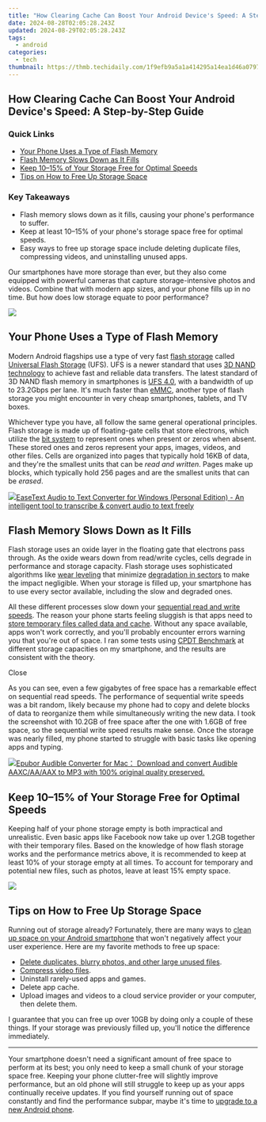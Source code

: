 ```yaml
---
title: "How Clearing Cache Can Boost Your Android Device's Speed: A Step-by-Step Guide"
date: 2024-08-28T02:05:28.243Z
updated: 2024-08-29T02:05:28.243Z
tags:
  - android
categories:
  - tech
thumbnail: https://thmb.techidaily.com/1f9efb9a5a1a414295a14ea1d46a07970958d7efb8dbb6f473b4857c829f272b.png
---
```


## How Clearing Cache Can Boost Your Android Device's Speed: A Step-by-Step Guide

### Quick Links

* [Your Phone Uses a Type of Flash Memory](https://youtube-help.techidaily.com/in-2024-the-real-score-of-youtube-video-success-beyond-basic-view-counts/)
* [Flash Memory Slows Down as It Fills](https://apple-account.techidaily.com/how-to-reset-the-security-questions-of-your-apple-id-on-your-apple-iphone-xs-by-drfone-ios/)
* [Keep 10–15% of Your Storage Free for Optimal Speeds](https://screen-video-capture.techidaily.com/updated-mastering-the-art-of-online-meeting-recordings-with-google/)
* [Tips on How to Free Up Storage Space](https://graphic-issues.techidaily.com/sharp-focus-quick-cure-for-amd-and-tarkov-bug/)

### Key Takeaways

* Flash memory slows down as it fills, causing your phone's performance to suffer.
* Keep at least 10–15% of your phone's storage space free for optimal speeds.
* Easy ways to free up storage space include deleting duplicate files, compressing videos, and uninstalling unused apps.

 Our smartphones have more storage than ever, but they also come equipped with powerful cameras that capture storage-intensive photos and videos. Combine that with modern app sizes, and your phone fills up in no time. But how does low storage equate to poor performance?

<!-- affiliate ads begin -->
<a href="https://shop.incomedia.eu/order/checkout.php?PRODS=39655089&QTY=1&AFFILIATE=108875&CART=1"><img src="https://incomedia.eu/files/images/affiliates/wa/01_WA_728x90.jpg" border="0"></a>
<!-- affiliate ads end -->
##  Your Phone Uses a Type of Flash Memory

 Modern Android flagships use a type of very fast [flash storage](https://screen-capture.techidaily.com/capturing-your-macbook-pro-screens-a-step-by-step-tutorial-for-2024/) called [Universal Flash Storage](https://en.wikipedia.org/wiki/Universal%5FFlash%5FStorage) (UFS). UFS is a newer standard that uses [3D NAND technology](https://fox-links.techidaily.com/new-2024-approved-strategic-campaign-planning-for-health-brands/) to achieve fast and reliable data transfers. The latest standard of 3D NAND flash memory in smartphones is [UFS 4.0](https://screen-mirroring-recording.techidaily.com/best-practices-for-livestreaming-and-archiving-sports-events-for-2024/), with a bandwidth of up to 23.2Gbps per lane. It's much faster than [eMMC](https://video-screen-grab.techidaily.com/new-in-2024-comprehensive-guide-to-idevices-recording-tools/), another type of flash storage you might encounter in very cheap smartphones, tablets, and TV boxes.

 Whichever type you have, all follow the same general operational principles. Flash storage is made up of floating-gate cells that store electrons, which utilize the [bit system](https://fox-helps.techidaily.com/updated-in-2024-streamline-your-audio-content-with-googles-tools/) to represent ones when present or zeros when absent. These stored ones and zeros represent your apps, images, videos, and other files. Cells are organized into pages that typically hold 16KB of data, and they're the smallest units that can be _read and written_. Pages make up blocks, which typically hold 256 pages and are the smallest units that can be _erased_.

<!-- affiliate ads begin -->
<a href="https://secure.2checkout.com/order/checkout.php?PRODS=40203538&QTY=1&AFFILIATE=108875&CART=1"><img src="https://secure.avangate.com/images/merchant/cc4b82e826b52ec41c810301548e8f48/products/audio-to-text-transcription-software.png" border="0">EaseText Audio to Text Converter for Windows (Personal Edition) - An intelligent tool to transcribe & convert audio to text freely </a>
<!-- affiliate ads end -->
##  Flash Memory Slows Down as It Fills

 Flash storage uses an oxide layer in the floating gate that electrons pass through. As the oxide wears down from read/write cycles, cells degrade in performance and storage capacity. Flash storage uses sophisticated algorithms like [wear leveling](https://en.wikipedia.org/wiki/Wear%5Fleveling) that minimize [degradation in sectors](https://howto.techidaily.com/play-store-stuck-on-downloading-of-xiaomi-14-7-ways-to-resolve-drfone-by-drfone-fix-android-problems-fix-android-problems/) to make the impact negligible. When your storage is filled up, your smartphone has to use every sector available, including the slow and degraded ones.

 All these different processes slow down your [sequential read and write speeds](https://buynow-marvelous.techidaily.com/top-xiaomi-mi-smart-band-4-fitness-tracker-review-best-value-option/). The reason your phone starts feeling sluggish is that apps need to [store temporary files called data and cache](https://digital-screen-recording.techidaily.com/new-inexpensive-pc-monitoring-software-for-2024/). Without any space available, apps won't work correctly, and you'll probably encounter errors warning you that you're out of space. I ran some tests using [CPDT Benchmark](https://www.anrdoezrs.net/links/3607085/type/dlg/sid/UUhtgUeUpU2001437/https://play.google.com/store/apps/details?id=com.Saplin.CPDT&hl=en&gl=US) at different storage capacities on my smartphone, and the results are consistent with the theory.

Close 

 As you can see, even a few gigabytes of free space has a remarkable effect on sequential read speeds. The performance of sequential write speeds was a bit random, likely because my phone had to copy and delete blocks of data to reorganize them while simultaneously writing the new data. I took the screenshot with 10.2GB of free space after the one with 1.6GB of free space, so the sequential write speed results make sense. Once the storage was nearly filled, my phone started to struggle with basic tasks like opening apps and typing.

<!-- affiliate ads begin -->
<a href="https://secure.2checkout.com/order/checkout.php?PRODS=4713565&QTY=1&AFFILIATE=108875&CART=1"><img src="https://www.epubor.com/images/uppic/audible-converter-interface.png" border="0">Epubor Audible Converter for Mac： Download and convert Audible AAXC/AA/AAX to MP3 with 100% original quality preserved.</a>
<!-- affiliate ads end -->
##  Keep 10–15% of Your Storage Free for Optimal Speeds

 Keeping half of your phone storage empty is both impractical and unrealistic. Even basic apps like Facebook now take up over 1.2GB together with their temporary files. Based on the knowledge of how flash storage works and the performance metrics above, it is recommended to keep at least 10% of your storage empty at all times. To account for temporary and potential new files, such as photos, leave at least 15% empty space.

<!-- affiliate ads begin -->
<a href="https://secure.2checkout.com/order/checkout.php?PRODS=37100474&QTY=1&AFFILIATE=108875&CART=1"><img src="https://awario.com/images/pages/index/img-platform-ui-1280@1x.avif" border="0"></a>
<!-- affiliate ads end -->
##  Tips on How to Free Up Storage Space

 Running out of storage already? Fortunately, there are many ways to [clean up space on your Android smartphone](https://twitter-clips.techidaily.com/updated-2024-approved-how-to-save-funny-tweet-graphics-gifs-in-minutes/) that won't negatively affect your user experience. Here are my favorite methods to free up space:

* [Delete duplicates, blurry photos, and other large unused files](https://facebook-video-share.techidaily.com/updated-expert-tips-for-youtube-channel-aesthetics-finding-optimal-sizes/).
* [Compress video files](https://fox-that.techidaily.com/unstuck-from-a-dead-iphone-heres-how-no-physical-buttons-needed/).
* Uninstall rarely-used apps and games.
* Delete app cache.
* Upload images and videos to a cloud service provider or your computer, then delete them.

 I guarantee that you can free up over 10GB by doing only a couple of these things. If your storage was previously filled up, you'll notice the difference immediately.

---

 Your smartphone doesn't need a significant amount of free space to perform at its best; you only need to keep a small chunk of your storage space free. Keeping your phone clutter-free will slightly improve performance, but an old phone will still struggle to keep up as your apps continually receive updates. If you find yourself running out of space constantly and find the performance subpar, maybe it's time to [upgrade to a new Android phone](https://twitter-videos.techidaily.com/hot-takes-highlight-twitters-trending-topics-for-2024/).

<ins class="adsbygoogle"
     style="display:block"
     data-ad-format="autorelaxed"
     data-ad-client="ca-pub-7571918770474297"
     data-ad-slot="1223367746"></ins>



<ins class="adsbygoogle"
     style="display:block"
     data-ad-client="ca-pub-7571918770474297"
     data-ad-slot="8358498916"
     data-ad-format="auto"
     data-full-width-responsive="true"></ins>


